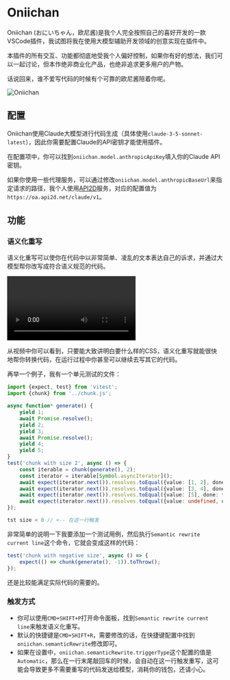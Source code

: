 # Oniichan

Oniichan (おにいちゃん，欧尼酱)是我个人完全按照自己的喜好开发的一款VSCode插件，我试图将我在使用大模型辅助开发领域的创意实现在插件中。

本插件的所有交互、功能都彻底地受我个人偏好控制，如果你有好的想法，我们可以一起讨论，但本作绝非商业化产品，也绝非追求更多用户的产物。

话说回来，谁不爱写代码的时候有个可靠的欧尼酱陪着你呢。

![Oniichan](assets/cover-character.png)

## 配置

Oniichan使用Claude大模型进行代码生成（具体使用`claude-3-5-sonnet-latest`），因此你需要配置Claude的API密钥才能使用插件。

在配置项中，你可以找到`oniichan.model.anthropicApiKey`填入你的Claude API密钥。

如果你使用一些代理服务，可以通过修改`oniichan.model.anthropicBaseUrl`来指定请求的路径，我个人使用[API2D](https://api2d.com/)服务，对应的配置值为`https://oa.api2d.net/claude/v1`。

## 功能

### 语义化重写

语义化重写可以使你在代码中以非常简单、凌乱的文本表达自己的诉求，并通过大模型帮你改写成符合语义规范的代码。

![semantic rewrite](assets/semantic-rewrite-styled.mp4)

从视频中你可以看到，只要能大致讲明白要什么样的CSS，语义化重写就能很快地帮你转换代码，在运行过程中你甚至可以继续去写其它的代码。

再举一个例子，我有一个单元测试的文件：

```ts
import {expect, test} from 'vitest';
import {chunk} from '../chunk.js';

async function* generate() {
    yield 1;
    await Promise.resolve();
    yield 2;
    yield 3;
    await Promise.resolve();
    yield 4;
    yield 5;
}
test('chunk with size 2', async () => {
    const iterable = chunk(generate(), 2);
    const iterator = iterable[Symbol.asyncIterator]();
    await expect(iterator.next()).resolves.toEqual({value: [1, 2], done: false});
    await expect(iterator.next()).resolves.toEqual({value: [3, 4], done: false});
    await expect(iterator.next()).resolves.toEqual({value: [5], done: false});
    await expect(iterator.next()).resolves.toEqual({value: undefined, done: true});
});

tst size < 0 // <-- 在这一行触发
```

非常简单的说明一下我要添加一个测试用例，然后执行`Semantic rewrite current line`这个命令，它就会变成这样的代码：

```ts
test('chunk with negative size', async () => {
    expect(() => chunk(generate(), -1)).toThrow();
});
```

还是比较能满足实际代码的需要的。

### 触发方式

- 你可以使用`CMD+SHIFT+P`打开命令面板，找到`Semantic rewrite current line`来触发语义化重写。
- 默认的快捷键是`CMD+SHIFT+R`，需要修改的话，在快捷键配置中找到`oniichan.semanticRewrite`修改即可。
- 如果在设置中，`oniichan.semanticRewrite.triggerType`这个配置的值是`Automatic`，那么在一行末尾敲回车的时候，会自动在这一行触发重写，这可能会导致更多不需要重写的代码发送给模型，消耗你的钱包，还请小心。
